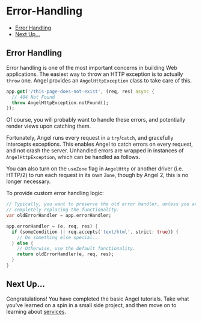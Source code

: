 # Error-Handling

* [Error Handling](error-handling.md#error-handling)
* [Next Up...](error-handling.md#next-up)

## Error Handling

Error handling is one of the most important concerns in building Web applications. The easiest way to throw an HTTP exception is to actually `throw` one. Angel provides an `AngelHttpException` class to take care of this.

```dart
app.get('/this-page-does-not-exist', (req, res) async {
  // 404 Not Found
  throw AngelHttpException.notFound();
});
```

Of course, you will probably want to handle these errors, and potentially render views upon catching them.

Fortunately, Angel runs every request in a `try`/`catch`, and gracefully intercepts exceptions. This enables Angel to catch errors on every request, and not crash the server. Unhandled errors are wrapped in instances of `AngelHttpException`, which can be handled as follows.

You can also turn on the `useZone` flag in `AngelHttp` or another driver (i.e. HTTP/2) to run each
request in its own `Zone`, though by Angel 2, this is no longer necessary.

To provide custom error handling logic:

```dart
// Typically, you want to preserve the old error handler, unless you are
// completely replacing the functionality.
var oldErrorHandler = app.errorHandler;

app.errorHandler = (e, req, res) {
  if (someCondition || req.accepts('text/html', strict: true)) {
    // Do something else special...
  } else {
    // Otherwise, use the default functionality.
    return oldErrorHandler(e, req, res);
  }
}
```

## Next Up...

Congratulations! You have completed the basic Angel tutorials. Take what you've learned on a spin in a small side project, and then move on to learning about [services](service-basics.md).


